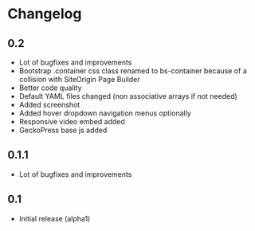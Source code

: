# Changelog

## 0.2

- Lot of bugfixes and improvements
- Bootstrap .container css class renamed to bs-container because of a collision with SiteOrigin Page Builder
- Better code quality
- Default YAML files changed (non associative arrays if not needed)
- Added screenshot
- Added hover dropdown navigation menus optionally
- Responsive video embed added
- GeckoPress base js added

## 0.1.1

- Lot of bugfixes and improvements

## 0.1

- Initial release (alpha1)